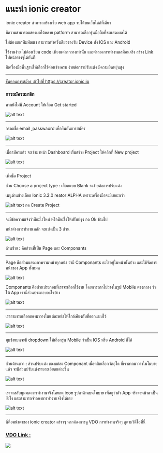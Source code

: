 # แนะนำ ionic creator 

ionic creator สามารถสร้างเว็บ web app จบได้บนเว็บไซต์ที่เดียว

มีความสามารถแสดงผลได้หลาย patform สามารถเลือกรุ่นมือถือที่จะแสดงผลได้ 

ไม่ต้องแยกทีมพัฒนา สามารถทำครั้งเดียวรองรับ Device ทั้ง IOS และ Android 

ใช้งานง่าย ไม่ต้องเขียน code เพียงแค่ลากวางเท่านั้น และจำลองการทำงานเสมือนจริง สร้าง Link ไปหน้าต่างๆได้ทันที 

มีเครื่องมือพื้นฐานให้เลือกใช้ค่อนข้างครบ ง่ายต่อการปรับแต่ง มีความยืดหยุ่นสูง 
___

<a class="improve-v2-docs" href=' https://creator.ionic.io'>ขั้นตอนการสมัคร เข้าไปที่  https://creator.ionic.io</a>
### การสมัครสมาชิก

หากยังไม่มี Account ให้เลือก Get started  

![alt text ](EP01-00PreviewIonicCreator/01.PNG)
___

กรอกชื่อ email ,passwaord เพื่อยืนยันการสมัคร 
  
![alt text ](EP01-00PreviewIonicCreator/02.PNG)
___

เมื่อสมัครแล้ว จะเข้ามาหน้า Dashboard เริ่มสร้าง Project
ให้คลิกที่ New project

![alt text ](EP01-00PreviewIonicCreator/03.PNG)
___

เพิ่มชื่อ Project 

ส่วน Choose a project type :  เลือกแบบ Blank จะง่ายต่อการปรับแต่ง 

เมนูด้านข้างเลือก Ionic 3.2.0 reator ALPHA เพราะเครื่องมือจะมีเยอะกว่า 

![alt text ](EP01-00PreviewIonicCreator/04.PNG)
กด Create Project
___
 

จะมีข้อความแจ้งว่ามีอะไรใหม่ หรือมีอะไรให้ปรับปรุง กด Ok ข้ามไป  

หน้าต่างการทำงานหลัก จะแบ่งเป็น 3 ส่วน

![alt text ](EP01-00PreviewIonicCreator/05.PNG)

ด้านซ้าย : คือส่วนที่เป็น Page และ Componants   
___
Page คือส่วนแสดงภาพรวมหน้าทุกหน้า ว่ามี Componants อะไรอยู่ในหน้านั้นบ้าง และใช้จัดการหน้าของ App ทั้งหมด 

![alt text ](EP01-00PreviewIonicCreator/06.PNG)

Componants  คือส่วนประกอบที่เราจะเลือกใช้งาน โดยการลากไปวางในรูป Mobile ตรงกลาง ว่าให้ App เรามีส่วนประกอบอะไรบ้าง 

![alt text ](EP01-00PreviewIonicCreator/07.PNG)
___

เราสามารถเลือกของมาวางในแต่ละหน้าให้ใกล้เคียงกับที่ออกแบบใว้  

![alt text ](EP01-00PreviewIonicCreator/08.PNG)
___

มุมซ้ายบนจะมี dropdown ให้เลือกรุ่น Mobile ว่าเป็น IOS หรือ Android ก็ได้

![alt text ](EP01-00PreviewIonicCreator/09.PNG)
___

ส่วนด้านขวา : ส่วนปรับแต่ง ของแต่ละ Componant 
เมื่อคลิกเลือกวัตถุใด ที่เราลากมาวางในโมบายแล้ว จะมีส่วนปรับแต่งรายละเอียดแต่ละชิ้น

![alt text ](EP01-00PreviewIonicCreator/10.PNG)
___

เราจะสลับมุมมองการทำงานจริงโดยกด icon รูปตาด้านบนโมบาย เพื่อดูว่าตัว App จริงจะหน้าตาเป็นยังไง และสามารถจำลองการทำงานจริงได้เลย

![alt text ](EP01-00PreviewIonicCreator/11.PNG)
___

นี่คือหน้าตาของ ionic creator คร่าวๆ 
หากต้องการดู VDO การทำงานจริงๆ ดูตามวิดีโอที่นี่

 
### <a class="improve-v2-docs" href='https://youtu.be/S4rTmzAyd5s'>VDO Link : </a>
<a href="https://youtu.be/S4rTmzAyd5s" target="_blank">
<img src="./EP01-00PreviewIonicCreator/12.PNG"/>